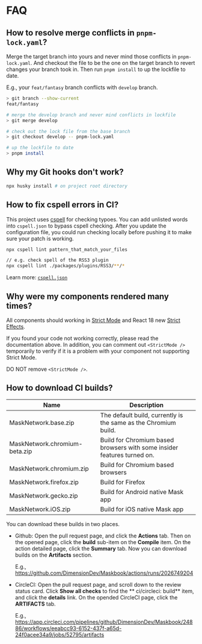 # FAQ

## How to resolve merge conflicts in `pnpm-lock.yaml`?

Merge the target branch into yours and never mind those conflicts in `pnpm-lock.yaml`. And checkout the file to be the one on the target branch to revert changes your branch took in. Then run `pnpm install` to up the lockfile to date.

E.g., your `feat/fantasy` branch conflicts with `develop` branch.

```bash
> git branch --show-current
feat/fantasy

# merge the develop branch and never mind conflicts in lockfile
> git merge develop

# check out the lock file from the base branch
> git checkout develop -- pnpm-lock.yaml

# up the lockfile to date
> pnpm install
```

## Why my Git hooks don't work?

```bash
npx husky install # on project root directory
```

## How to fix cspell errors in CI?

This project uses [cspell](https://github.com/streetsidesoftware/cspell) for checking typoes. You can add unlisted words into `cspell.json` to bypass cspell checking. After you update the configuration file, you could run checking locally before pushing it to make sure your patch is working.

```bash
npx cspell lint pattern_that_match_your_files

// e.g. check spell of the RSS3 plugin
npx cspell lint ./packages/plugins/RSS3/**/*
```

Learn more: [`cspell.json`](https://cspell.org/configuration/#cspelljson)

## Why were my components rendered many times?

All components should working in [Strict Mode](https://reactjs.org/docs/strict-mode.html) and React 18 new [Strict Effects](https://github.com/reactwg/react-18/discussions/19).

If you found your code not working correctly, please read the documentation above. In addition, you can comment out `<StrictMode />` temporarily to verify if it is a problem with your component not supporting Strict Mode.

DO NOT remove `<StrictMode />`.

## How to download CI builds?


| Name | Description |
| ---- | ----------- |
| MaskNetwork.base.zip | The default build, currently is the same as the Chromium build. |
| MaskNetwork.chromium-beta.zip | Build for Chromium based browsers with some insider features turned on. |
| MaskNetwork.chromium.zip | Build for Chromium based browsers |
| MaskNetwork.firefox.zip | Build for Firefox |
| MaskNetwork.gecko.zip | Build for Android native Mask app |
| MaskNetwork.iOS.zip | Build for iOS native Mask app |

You can download these builds in two places.

+ Github: Open the pull request page, and click the **Actions** tab. Then on the opened page, click the **build** sub-item on the **Compile** item. On the action detailed page, click the **Summary** tab. Now you can download builds on the **Artifacts** section.

  E.g., https://github.com/DimensionDev/Maskbook/actions/runs/2026749204

+ CircleCI: Open the pull request page, and scroll down to the review status card. Click **Show all checks** to find the **
ci/circleci: build** item, and click the **details** link. On the opended CircleCI page, click the **ARTIFACTS** tab.

  E.g., https://app.circleci.com/pipelines/github/DimensionDev/Maskbook/24886/workflows/eeabcc93-6152-437f-a65d-24f0acee34a9/jobs/52795/artifacts
